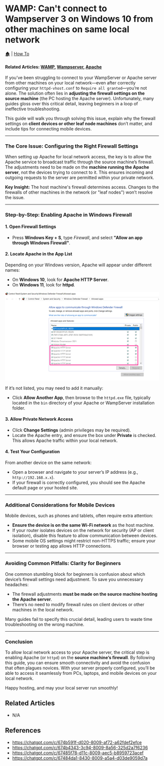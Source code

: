 # WAMP: Can't connect to Wampserver 3 on Windows 10 from other machines on same local network

[🏚️](../README.md) | [How To](/how-to/index.md)

#### Related Articles: [WAMP](#), [Wampserver](#), [Apache](#)


If you’ve been struggling to connect to your WampServer or Apache server from other machines on your local network—even after correctly configuring your `httpd-vhost.conf` to `Require all granted`—you’re not alone. The solution often lies in **adjusting the firewall settings on the source machine** (the PC hosting the Apache server). Unfortunately, many guides gloss over this critical detail, leaving beginners in a loop of ineffective troubleshooting.  

This guide will walk you through solving this issue, explain why the firewall settings on **client devices or other leaf node machines** don’t matter, and include tips for connecting mobile devices.  

---

### **The Core Issue: Configuring the Right Firewall Settings**  

When setting up Apache for local network access, the key is to allow the Apache service to broadcast traffic through the source machine’s firewall. The adjustments need to be made on the **machine running the Apache server**, not the devices trying to connect to it. This ensures incoming and outgoing requests to the server are permitted within your private network.  

**Key Insight:** The host machine's firewall determines access. Changes to the firewalls of other machines in the network (or "leaf nodes") won’t resolve the issue.

---

### **Step-by-Step: Enabling Apache in Windows Firewall**  

#### 1. **Open Firewall Settings**
   - Press **Windows Key + S**, type *Firewall*, and select **"Allow an app through Windows Firewall"**.


#### 2. **Locate Apache in the App List**  
   Depending on your Windows version, Apache will appear under different names:
   - On **Windows 10**, look for **Apache HTTP Server**.
   - On **Windows 11**, look for **httpd**.  

![alt text](image-3.png)


   If it’s not listed, you may need to add it manually:
   - Click **Allow Another App**, then browse to the `httpd.exe` file, typically located in the `bin` directory of your Apache or WampServer installation folder.

#### 3. **Allow Private Network Access**  
   - Click **Change Settings** (admin privileges may be required).  
   - Locate the Apache entry, and ensure the box under **Private** is checked. This allows Apache traffic within your local network.  

#### 4. **Test Your Configuration**  
   From another device on the same network:
   - Open a browser and navigate to your server’s IP address (e.g., `http://192.168.x.x`).  
   - If your firewall is correctly configured, you should see the Apache default page or your hosted site.

---

### **Additional Considerations for Mobile Devices**  

Mobile devices, such as phones and tablets, often require extra attention:
   - **Ensure the device is on the same Wi-Fi network** as the host machine.
   - If your router isolates devices on the network for security (AP or client isolation), disable this feature to allow communication between devices.
   - Some mobile OS settings might restrict non-HTTPS traffic; ensure your browser or testing app allows HTTP connections.

---

### **Avoiding Common Pitfalls: Clarity for Beginners**  

One common stumbling block for beginners is confusion about which device’s firewall settings need adjustment. To save you unnecessary headaches:  

- The firewall adjustments **must be made on the source machine hosting the Apache server**.  
- There’s no need to modify firewall rules on client devices or other machines in the local network.

Many guides fail to specify this crucial detail, leading users to waste time troubleshooting on the wrong machine.

---

### **Conclusion**  

To allow local network access to your Apache server, the critical step is enabling Apache (or `httpd`) on the **source machine’s firewall**. By following this guide, you can ensure smooth connectivity and avoid the confusion that often plagues novices. With your server properly configured, you’ll be able to access it seamlessly from PCs, laptops, and mobile devices on your local network.  

Happy hosting, and may your local server run smoothly!  


## Related Articles

- N/A


## References

- https://chatgpt.com/c/674b591f-d020-8009-af72-a62fdef2efce
- https://chatgpt.com/c/674b4343-3c94-8009-8a56-325d2a7f6236
- https://chatgpt.com/c/67485f78-d11c-8009-aec5-b8959723acef
- https://chatgpt.com/c/67484da1-8430-8009-a5a4-d03de9059d7a

